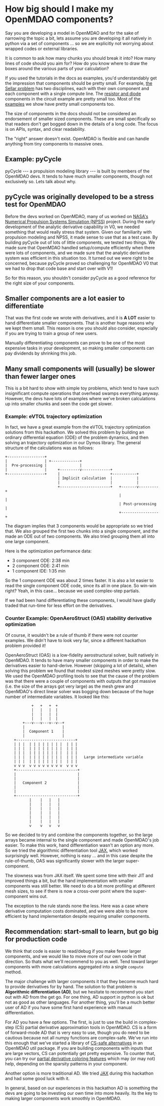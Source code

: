 # How big should I make my OpenMDAO components? 

Say you are developing a model in OpenMDAO and for the sake of narrowing the topic a bit, 
lets assume you are developing it all natively in python via a set of components ... 
so we are explicitly not worrying about wrapped codes or external libraries. 

It is common to ask how many chunks you should break it into? 
How many lines of code should you aim for? 
How do you know where to draw the boxes around the various parts of your calculation? 

If you used the tutorials in the docs as examples, 
you'd understandably get the impression that components should be pretty small. 
For example, [the Sellar problem][sellar] has two disciplines, each with their own component and each component with a single compute line. 
The [resistor and diode][circuit] components in the circuit example are pretty small too. 
Most of the [examples][examples] we show have pretty small components too. 

The size of components in the docs should not be considered an endorsement of smaller sized components. 
These are small specifically so that readers don't get bogged down in the details of a long code. 
The focus is on APIs, syntax, and clear readability. 

The "right" answer doesn't exist. 
OpenMDAO is flexible and can handle anything from tiny components to massive ones. 

## Example: pyCycle 

pyCycle --- a propulsion modeling library --- is built by members of the OpenMDAO devs. 
It tends to have much smaller components, though not exclusively so. Lets talk about why. 

## pyCycle was originally developed to be a stress test for OpenMDAO

Before the devs worked on OpenMDAO, many of us worked on [NASA's Numerical Propulsion Systems Simulation (NPSS)][npss] project. 
During the early development of the analytic derivative capability in V0, we needed something that would really stress that system. 
Given our familiarity with propulsion modeling and NPSS, it made sense to use that as a test case. 
By building pyCycle out of lots of little components, we tested two things. 
We made sure that OpenMDAO handled setup/compute efficiently when there were lots of components, 
and we made sure that the analytic derivative system was efficient in this situation too. 
It turned out we were right to be concerned, because pyCycle proved so challenging for OpenMDAO V0 that we had to drop that code base and start over with V1! 

So for this reason, you shouldn't consider pyCycle as a good reference for the right size of your components. 


## Smaller components are a lot easier to differentiate

That was the first code we wrote with derivatives, and it is **A LOT** easier to hand differentiate smaller components. 
That is another huge reasons why we kept them small. 
This reason is one you should also consider, especially if you are trying to train a group of new users. 

Manually differentiating components can prove to be one of the most expensive tasks in your development, 
so making smaller components can pay dividends by shrinking this job. 


## Many small components will (usually) be slower than fewer larger ones 

This is a bit hard to show with simple toy problems, which tend to have such insignificant compute operations that overhead swamps everything anyway. 
However, the devs have lots of examples where we've broken calculations up into smaller chunks and seen the code get slower. 

### Example: eVTOL trajectory optimization 
In fact, we have a great example from the eVTOL trajectory optimization solutions from this hackathon. 
We solved this problem by building an ordinary differential equation (ODE) of the problem dynamics, and then solving an trajectory optimization in our Dymos library. 
The general structure of the calculations was as follows: 



    +-----------------+
    |                 | +-------------+
    |  Pre-processing |               |
    |                 |     +---------v-------------+
    +-----------------+     |                       +-----------+
                            | Implicit calculation  |           |
                            |                       |           |
                            +-----------------------+   +-------v---------+
                                                        |                 |
                                                        | Post-processing |
                                                        +-----------------+




The diagram implies that 3 components would be appropriate so we tried that. 
We also grouped the first two chunks into a single component, and the made an ODE out of two components. 
We also tried grouping them all into one large component. 

Here is the optimization performance data: 

* 3 component ODE: 2:38 min 
* 2 component ODE: 2:41 min
* 1 component IDE: 1:35 min

So the 1 component ODE was about 2 times faster. 
It is also a lot easier to read the single component ODE code, since its all in one place. 
So win-win right? Yeah, in this case... because we used complex-step partials. 

If we had been hand differentiating these components, I would have gladly traded that run-time for less effort on the derivatives. 


### Counter Example: OpenAeroStruct (OAS) stability derivative optimization 

Of course, it wouldn't be a rule of thumb if there were not counter examples. 
We didn't have to look very far, since a different hackathon problem provided it! 

OpenAeroStruct (OAS) is a low-fidelity aerostructural solver, built natively in OpenMDAO. 
It tends to have many smaller components in order to make the derivatives easier to hand-derive. 
However (skipping a lot of details), when solving this problem we found that modest sized meshes were pretty slow. 
We used the OpenMDAO profiling tools to see that the cause of the problem was that there were a couple of components with outputs that got massive (i.e. the size of the arrays got very large) as the mesh grew and OpenMDAO's direct linear solver was bogging down because of the huge number of intermediate variables. 
It looked like this: 


                +   +   +  +
                |   |   |  |
                |   |   |  |
                |   |   |  |
            +---v---v---v--v--+
            |                 |
            |  Component 1    |
            |                 |
        +---------------------------+
        | | |  | | | | | | | |  | | |
        | | |  | | | | | | | |  | | |
        | | |  | | | | | | | |  | | |
        | | |  | | | | | | | |  | | |   Large intermediate variable 
        | | |  | | | | | | | |  | | |   
        v v v  v v v v v v v v  v v v
        +----------------------------+
        |                            |
        |                            |
        |   Component 2              |
        |                            |
        |                            |
        +----------------------------+
               |    |   |   |
               |    |   |   |
               |    |   |   |
               |    |   |   |
               |    |   |   |
               |    |   |   |
               v    v   v   v



So we decided to try and combine the components together, so the large arrays became internal to the single component and made OpenMDAO's job easier. 
To make this work, hand differentiation wasn't an option any more. 
So we tried the algorithmic differentiation tool [JAX][jax], which worked surprisingly well. 
However, nothing is easy ... and in this case despite the rule-of-thumb, OAS was significantly slower with the larger super-component. 

The slowness was from JAX itself. 
We spent some time with their JIT and improved things a bit, but the hand implementation with smaller components was still better. 
We need to do a bit more profiling at different mesh sizes, to see if there is now a cross-over point where the super-component wins out. 

The exception to the rule stands none the less. 
Here was a case where derivative computation costs dominated, and we were able to be more efficient by hand implementation despite requiring smaller components. 


## Recommendation: start-small to learn, but go big for production code 

We think that code is easier to read/debug if you make fewer larger components, and we would like to move more of our own code in that direction. 
So thats what we'll recommend to you as well. 
Tend toward larger components with more calculations aggregated into a single `compute` method. 

The major challenge with larger components it that they become much hard to provide derivatives for by hand. 
The solution to that problem is **Algorithmic differentiation (AD)**, but we hesitate to recommend you start out with AD from the get go. For one thing, AD support in python is ok but not as good as other languages. 
For another thing, you'll be a much better user of AD if you have some first hand experience with manual differentiation. 

For AD you have a few options. The first, is just to use the build in complex-step (CS) partial derivative approximation tools in OpenMDAO. 
CS is a form of forward-mode AD that is very easy to use, though you do need to be cautious because not all numpy functions are complex-safe. 
We've run into this enough that we've started a library of [CS-safe alternatives][cs-safe] in an OpenMDAO util package. 
If you are building components with inputs that are large vectors, CS can potentially get pretty expensive. 
To counter that, you can try our [partial derivative coloring features][partial-coloring] which may (or may not) help, depending on the sparsity patterns in your component. 

Another option is more traditional AD. 
We tried [JAX][jax] during this hackathon and had some good luck with it. 

In general, based on our experiences in this hackathon AD is something the devs are going to be investing our own time into more heavily. 
Its the key to making larger components work smoothly in OpenMDAO. 



[cs-safe]: https://github.com/OpenMDAO/OpenMDAO/blob/master/openmdao/utils/cs_safe.py
[partial-coloring]: http://openmdao.org/twodocs/versions/3.4.0/features/experimental/simul_coloring_fd_cs.html
[jax]: https://github.com/google/jax
[sellar]: http://openmdao.org/twodocs/versions/3.4.0/basic_guide/sellar.html#building-the-disciplinary-components
[circuit]: http://openmdao.org/twodocs/versions/3.4.0/advanced_guide/implicit_comps/defining_icomps.html#explicitcomponents-resistor-and-diode
[examples]: http://openmdao.org/twodocs/versions/3.4.0/examples/index.html
[npss]: https://software.nasa.gov/software/LEW-17051-1
[dp]: https://github.com/OpenMDAO/pyCycle/blob/d79e0b80305ba40fe03c24a0e5cb41dc857c520b/pycycle/elements/duct.py#L61-L82
[cea]: https://github.com/OpenMDAO/pyCycle/blob/d79e0b80305ba40fe03c24a0e5cb41dc857c520b/pycycle/thermo/cea/chem_eq.py#L45